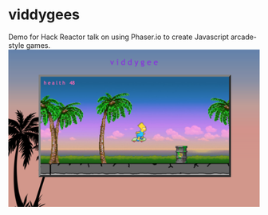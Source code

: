 # viddygees
Demo for Hack Reactor talk on using Phaser.io to create Javascript arcade-style games.
![Alt text](/client/assets/screenshot.png?raw=true "Optional Title")
